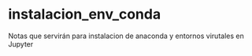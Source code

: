 # instalacion_env_conda
Notas que servirán para instalacion de anaconda y entornos virutales en Jupyter 
